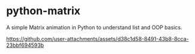 # python-matrix

A simple Matrix animation in Python to understand list and OOP basics.

https://github.com/user-attachments/assets/d38c1d58-8491-43b8-8cca-23bbf694593b
